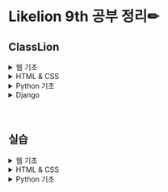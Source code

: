 # Likelion 9th 공부 정리✏

## ClassLion

<details>
<summary> 웹 기초 </summary>

- [210424 웹 기초 - Web & Web Service](https://github.com/jinhyungrhee/LikeLion/blob/master/WEB/Intro/WebService.md)
- [210424 웹 기초 - HTML](https://github.com/jinhyungrhee/LikeLion/blob/master/WEB/Intro/html.md)
- [210424 웹 기초 - Tag](https://github.com/jinhyungrhee/LikeLion/blob/master/WEB/Intro/tag.md)

- [210424 웹 기초 - Bootstrap](https://github.com/jinhyungrhee/LikeLion/blob/master/WEB/Bootstrap/bootstrap.md)
- [210424 웹 기초 - Github 배포](https://github.com/jinhyungrhee/LikeLion/blob/master/WEB/Deploy/github.md)

</details>

<details>
<summary> HTML & CSS </summary>

- [210424 HTML & CSS - Intro](https://github.com/jinhyungrhee/LikeLion/blob/master/HTML%26CSS/HTML/intro.md)
- [210424 HTML & CSS - HTML 요소와 태그](https://github.com/jinhyungrhee/LikeLion/blob/master/HTML%26CSS/HTML/basic.md)

- [210504 HTML & CSS - CSS 기초](https://github.com/jinhyungrhee/LikeLion/blob/master/HTML%26CSS/CSS/basic.md)
- [210504 HTML & CSS - 선택자](https://github.com/jinhyungrhee/LikeLion/blob/master/HTML%26CSS/CSS/selector.md)
- [210504 HTML & CSS - 값과 단위](https://github.com/jinhyungrhee/LikeLion/blob/master/HTML%26CSS/CSS/value.md)
- [210504 HTML & CSS - 텍스트와 관련된 프로퍼티](https://github.com/jinhyungrhee/LikeLion/blob/master/HTML%26CSS/CSS/property.md)
- [210504 HTML & CSS - 박스 모델](https://github.com/jinhyungrhee/LikeLion/blob/master/HTML%26CSS/CSS/boxmodel.md)
- [210512 HTML & CSS - 위치와 관련된 프로퍼티](https://github.com/jinhyungrhee/LikeLion/blob/master/HTML%26CSS/CSS/property2.md)
- [210512 HTML & CSS - 상속과 우선순위](https://github.com/jinhyungrhee/LikeLion/blob/master/HTML%26CSS/CSS/inherit.md)
- [210512 HTML & CSS - Bootstrap](https://github.com/jinhyungrhee/LikeLion/blob/master/HTML%26CSS/CSS/bootstrap.md)
</details>

<details>
<summary> Python 기초 </summary>

- [210512 Python 기초 - 변수와 상수](https://github.com/jinhyungrhee/LikeLion/blob/master/Python/variable.md)
- [210512 Python 기초 - 입력과 출력](https://github.com/jinhyungrhee/LikeLion/blob/master/Python/input.md)

- [210512 Python 기초 - 자료형 : 숫자형](https://github.com/jinhyungrhee/LikeLion/blob/master/Python/datatype.md)
- [210512 Python 기초 - 자료형 : 문자형](https://github.com/jinhyungrhee/LikeLion/blob/master/Python/char.md)
- [210517 Python 기초 - 자료형 : 리스트, 튜플, 딕셔너리](https://github.com/jinhyungrhee/LikeLion/blob/master/Python/list.md)
- [210517 Python 기초 - 내장함수](https://github.com/jinhyungrhee/LikeLion/blob/master/Python/builtin.md)
- [210517 Python 기초 - 제어문 : 분기문, 반복문](https://github.com/jinhyungrhee/LikeLion/blob/master/Python/control.md)
- [210517 Python 기초 - 함수](https://github.com/jinhyungrhee/LikeLion/blob/master/Python/func.md)

</details>

<details>
<summary> Django </summary>

- [210525 Django - Settings : OT](https://github.com/jinhyungrhee/LikeLion/blob/master/Django/Setting/django.md)
- [210525 Django - Settings : 터미널1](https://github.com/jinhyungrhee/LikeLion/blob/master/Django/Setting/terminal.md)

- [210525 Django - Settings : 터미널2](https://github.com/jinhyungrhee/LikeLion/blob/master/Django/Setting/command.md)
- [210525 Django - MTV패턴](https://github.com/jinhyungrhee/LikeLion/blob/master/Django/mtv.md)
- [210525 Django - Django 실습1](https://github.com/jinhyungrhee/LikeLion/blob/master/Django/prac1.md)
- [210525 Django - Django 실습2](https://github.com/jinhyungrhee/LikeLion/blob/master/Django/prac2.md)
- [210525 Django - Git 사용법](https://github.com/jinhyungrhee/LikeLion/blob/master/Django/git.md)

- [210531 Django - Django와 데이터베이스](https://github.com/jinhyungrhee/LikeLion/blob/master/Django/database.md)
- [210531 Django - Model 실습](https://github.com/jinhyungrhee/LikeLion/blob/master/Django/model.md)
- [210531 Django - CRUD : Read](https://github.com/jinhyungrhee/LikeLion/blob/master/Django/read.md)
- [210531 Django - CRUD : Create](https://github.com/jinhyungrhee/LikeLion/blob/master/Django/create.md)
- [210531 Django - CRUD : Update](https://github.com/jinhyungrhee/LikeLion/blob/master/Django/update.md)
- [210531 Django - CRUD : Delete](https://github.com/jinhyungrhee/LikeLion/blob/master/Django/delete.md)

</details>

<br/>
<br/>

## 실습

<details>
<summary> 웹 기초 </summary>

- [210424 웹 기초 - HTML 실습](https://github.com/jinhyungrhee/LikeLion/tree/master/WEB/prac)
</details>

<details>
<summary> HTML & CSS </summary>

- [210424 HTML & CSS - 레이아웃 관련 태그](https://github.com/jinhyungrhee/LikeLion/blob/master/HTML%26CSS/prac/HTML/layout.html)
- [210424 HTML & CSS - 텍스트 관련 태그](https://github.com/jinhyungrhee/LikeLion/blob/master/HTML%26CSS/prac/HTML/texttag.html)
- [210424 HTML & CSS - 링크 태그](https://github.com/jinhyungrhee/LikeLion/blob/master/HTML%26CSS/prac/HTML/linktag.html)
- [210424 HTML & CSS - 멀티미디어 관련 태그](https://github.com/jinhyungrhee/LikeLion/blob/master/HTML%26CSS/prac/HTML/imgtag.html)
- [210424 HTML & CSS - 테이블과 리스트](https://github.com/jinhyungrhee/LikeLion/blob/master/HTML%26CSS/prac/HTML/tabletag.html)
- [210424 HTML & CSS - 폼 태그](https://github.com/jinhyungrhee/LikeLion/blob/master/HTML%26CSS/prac/HTML/formtag.html)

- [210504 HTML & CSS - CSS 기초1(Link Style)](https://github.com/jinhyungrhee/LikeLion/blob/master/HTML%26CSS/prac/CSS/linkstyle.html)
- [210504 HTML & CSS - CSS 기초2(Embedding Style)](https://github.com/jinhyungrhee/LikeLion/blob/master/HTML%26CSS/prac/CSS/embedding.html)
- [210504 HTML & CSS - CSS 기초3(Inline Style)](https://github.com/jinhyungrhee/LikeLion/blob/master/HTML%26CSS/prac/CSS/inline.html)
- [210504 HTML & CSS - 선택자1(단순 선택자)](https://github.com/jinhyungrhee/LikeLion/blob/master/HTML%26CSS/prac/CSS/selector.html)
- [210504 HTML & CSS - 선택자2(복합 선택자)](https://github.com/jinhyungrhee/LikeLion/blob/master/HTML%26CSS/prac/CSS/combinator.html)
- [210504 HTML & CSS - 선택자3(Pseudo Class 선택자)](https://github.com/jinhyungrhee/LikeLion/blob/master/HTML%26CSS/prac/CSS/pseudoclass.html)
- [210504 HTML & CSS - 값과 단위](https://github.com/jinhyungrhee/LikeLion/blob/master/HTML%26CSS/prac/CSS/value.html)
- [210504 HTML & CSS - 텍스트와 관련된 프로퍼티](https://github.com/jinhyungrhee/LikeLion/blob/master/HTML%26CSS/prac/CSS/font.html)
- [210504 HTML & CSS - 박스 모델](https://github.com/jinhyungrhee/LikeLion/blob/master/HTML%26CSS/prac/CSS/boxmodel.html)

- [210512 HTML & CSS - 위치와 관련된 프로퍼티1](https://github.com/jinhyungrhee/LikeLion/blob/master/HTML%26CSS/prac/CSS/property1.html)
- [210512 HTML & CSS - 위치와 관련된 프로퍼티2](https://github.com/jinhyungrhee/LikeLion/blob/master/HTML%26CSS/prac/CSS/flexbox1.html)
- [210512 HTML & CSS - 상속과 우선순위](https://github.com/jinhyungrhee/LikeLion/blob/master/HTML%26CSS/prac/CSS/inherit2.html)
- [210512 HMTL & CSS - Bootstrap](https://github.com/jinhyungrhee/LikeLion/blob/master/HTML%26CSS/prac/CSS/bootstrap2.html)

</details>

<details>
<summary> Python 기초 </summary>

- [210512 Python 기초 - 입력과 출력](https://github.com/jinhyungrhee/LikeLion/blob/master/Python/prac/first.py)

- [210512 Python 기초 - 자료형 : 숫자형](https://github.com/jinhyungrhee/LikeLion/blob/master/Python/prac/num.py)

- [210517 Python 기초 - 자료형 : 문자형](https://github.com/jinhyungrhee/LikeLion/blob/master/Python/prac/builtinString.py)
- [210517 Python 기초 - 자료형 : 리스트](https://github.com/jinhyungrhee/LikeLion/blob/master/Python/prac/builtinList.py)
- [210517 Python 기초 - 자료형 : 딕셔너리](https://github.com/jinhyungrhee/LikeLion/blob/master/Python/prac/builtinDict.py)
- [210517 Python 기초 - 제어문 : 분기문](https://github.com/jinhyungrhee/LikeLion/blob/master/Python/prac/if.py)
</details>
